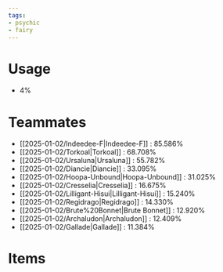```yaml
---
tags:
- psychic
- fairy
---
```

# Usage
- 4%
# Teammates
- [[2025-01-02/Indeedee-F|Indeedee-F]] : 85.586%
- [[2025-01-02/Torkoal|Torkoal]] : 68.708%
- [[2025-01-02/Ursaluna|Ursaluna]] : 55.782%
- [[2025-01-02/Diancie|Diancie]] : 33.095%
- [[2025-01-02/Hoopa-Unbound|Hoopa-Unbound]] : 31.025%
- [[2025-01-02/Cresselia|Cresselia]] : 16.675%
- [[2025-01-02/Lilligant-Hisui|Lilligant-Hisui]] : 15.240%
- [[2025-01-02/Regidrago|Regidrago]] : 14.330%
- [[2025-01-02/Brute%20Bonnet|Brute Bonnet]] : 12.920%
- [[2025-01-02/Archaludon|Archaludon]] : 12.409%
- [[2025-01-02/Gallade|Gallade]] : 11.384%
# Items